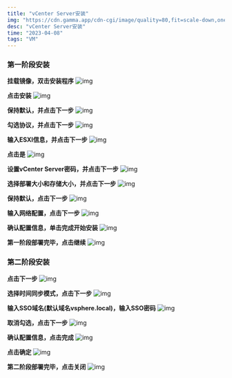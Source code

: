 ```yaml
---
title: "vCenter Server安装"
img: "https://cdn.gamma.app/cdn-cgi/image/quality=80,fit=scale-down,onerror=redirect,width=500/a6uyzivr086smdy/bcde7aa37d204865b27a758dcb271fa6/original/u-4010697962-4143975424-fm-253-app-120-f-JPEG-fmt-auto-q-75.jpg"
desc: "vCenter Server安装"
time: "2023-04-08"
tags: "VM"
---
```


### 第一阶段安装
**挂载镜像，双击安装程序**
![img](../../img/vcenter_server/1.png)

**点击安装**
![img](../../img/vcenter_server/2.png)

**保持默认，并点击下一步**
![img](../../img/vcenter_server/3.png)

**勾选协议，并点击下一步**
![img](../../img/vcenter_server/4.png)

**输入ESXI信息，并点击下一步**
![img](../../img/vcenter_server/5.png)

**点击是**
![img](../../img/vcenter_server/6.png)

**设置vCenter Server密码，并点击下一步**
![img](../../img/vcenter_server/7.png)

**选择部署大小和存储大小，并点击下一步**
![img](../../img/vcenter_server/8.png)

**保持默认，点击下一步**
![img](../../img/vcenter_server/9.png)

**输入网络配置，点击下一步**
![img](../../img/vcenter_server/10.png)

**确认配置信息，单击完成开始安装**
![img](../../img/vcenter_server/11.png)

**第一阶段部署完毕，点击继续**
![img](../../img/vcenter_server/12.png)

### 第二阶段安装
**点击下一步**
![img](../../img/vcenter_server/13.png)

**选择时间同步模式，点击下一步**
![img](../../img/vcenter_server/14.png)

**输入SSO域名(默认域名vsphere.local)，输入SSO密码**
![img](../../img/vcenter_server/15.png)

**取消勾选，点击下一步**
![img](../../img/vcenter_server/16.png)

**确认配置信息，点击完成**
![img](../../img/vcenter_server/17.png)

**点击确定**
![img](../../img/vcenter_server/18.png)

**第二阶段部署完毕，点击关闭**
![img](../../img/vcenter_server/19.png)
